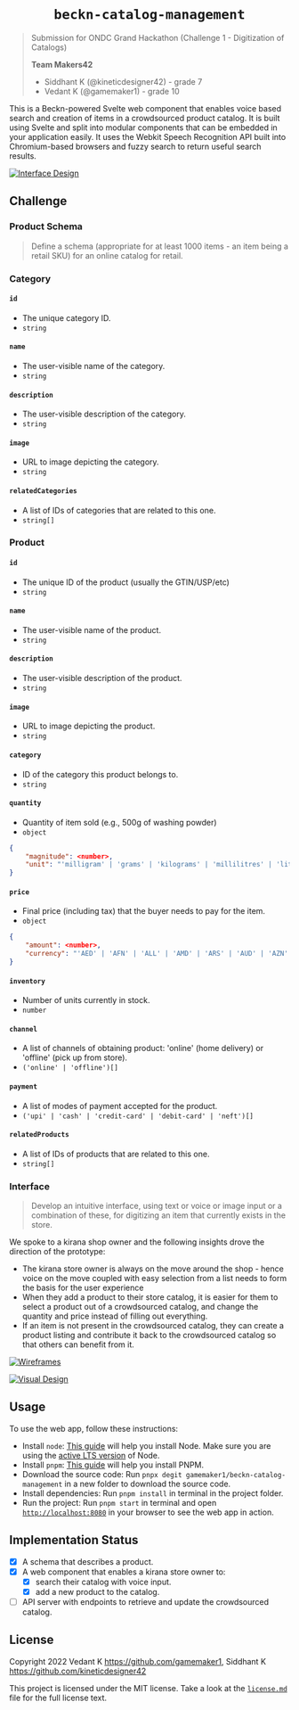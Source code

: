 # <div align="center"> `beckn-catalog-management` </div>

> Submission for ONDC Grand Hackathon (Challenge 1 - Digitization of Catalogs)
>
> **Team Makers42**
>
> - Siddhant K (@kineticdesigner42) - grade 7
> - Vedant K (@gamemaker1) - grade 10

This is a Beckn-powered Svelte web component that enables voice based search and
creation of items in a crowdsourced product catalog. It is built using Svelte
and split into modular components that can be embedded in your application
easily. It uses the Webkit Speech Recognition API built into Chromium-based
browsers and fuzzy search to return useful search results.

[![Interface Design](assets/interface.png)](<https://www.figma.com/file/pFLTxI3eLXvnoVyPqCYZZm/ONDC-Hackathon-Design-(Makers42)?node-id=48%3A592>)

## Challenge

### Product Schema

> Define a schema (appropriate for at least 1000 items - an item being a retail
> SKU) for an online catalog for retail.

### Category

#### `id`

- The unique category ID.
- `string`

#### `name`

- The user-visible name of the category.
- `string`

#### `description`

- The user-visible description of the category.
- `string`

#### `image`

- URL to image depicting the category.
- `string`

#### `relatedCategories`

- A list of IDs of categories that are related to this one.
- `string[]`

### Product

#### `id`

- The unique ID of the product (usually the GTIN/USP/etc)
- `string`

#### `name`

- The user-visible name of the product.
- `string`

#### `description`

- The user-visible description of the product.
- `string`

#### `image`

- URL to image depicting the product.
- `string`

#### `category`

- ID of the category this product belongs to.
- `string`

#### `quantity`

- Quantity of item sold (e.g., 500g of washing powder)
- `object`

```json
{
	"magnitude": <number>,
	"unit": "'milligram' | 'grams' | 'kilograms' | 'millilitres' | 'litres' | 'tons' | 'millimetres' | 'centimetres' | 'metres' | 'kilometres'"
}
```

#### `price`

- Final price (including tax) that the buyer needs to pay for the item.
- `object`

```json
{
	"amount": <number>,
	"currency": "'AED' | 'AFN' | 'ALL' | 'AMD' | 'ARS' | 'AUD' | 'AZN' | 'BAM' | 'BDT' | 'BGN' | 'BHD' | 'BIF' | 'BND' | 'BOB' | 'BRL' | 'BWP' | 'BYN' | 'BZD' | 'CAD' | 'CDF' | 'CHF' | 'CLP' | 'CNY' | 'COP' | 'CRC' | 'CVE' | 'CZK' | 'DJF' | 'DKK' | 'DOP' | 'DZD' | 'EEK' | 'EGP' | 'ERN' | 'ETB' | 'EUR' | 'GBP' | 'GEL' | 'GHS' | 'GNF' | 'GTQ' | 'HKD' | 'HNL' | 'HRK' | 'HUF' | 'IDR' | 'ILS' | 'INR' | 'IQD' | 'IRR' | 'ISK' | 'JMD' | 'JOD' | 'JPY' | 'KES' | 'KHR' | 'KMF' | 'KRW' | 'KWD' | 'KZT' | 'LBP' | 'LKR' | 'LTL' | 'LVL' | 'LYD' | 'MAD' | 'MDL' | 'MGA' | 'MKD' | 'MMK' | 'MOP' | 'MUR' | 'MXN' | 'MYR' | 'MZN' | 'NAD' | 'NGN' | 'NIO' | 'NOK' | 'NPR' | 'NZD' | 'OMR' | 'PAB' | 'PEN' | 'PHP' | 'PKR' | 'PLN' | 'PYG' | 'QAR' | 'RON' | 'RSD' | 'RUB' | 'RWF' | 'SAR' | 'SDG' | 'SEK' | 'SGD' | 'SOS' | 'SYP' | 'THB' | 'TND' | 'TOP' | 'TRY' | 'TTD' | 'TWD' | 'TZS' | 'UAH' | 'UGX' | 'USD' | 'UYU' | 'UZS' | 'VEF' | 'VND' | 'XAF' | 'XOF' | 'YER' | 'ZAR' | 'ZMK' | 'ZWL'"
}
```

#### `inventory`

- Number of units currently in stock.
- `number`

#### `channel`

- A list of channels of obtaining product: 'online' (home delivery) or 'offline'
  (pick up from store).
- `('online' | 'offline')[]`

#### `payment`

- A list of modes of payment accepted for the product.
- `('upi' | 'cash' | 'credit-card' | 'debit-card' | 'neft')[]`

#### `relatedProducts`

- A list of IDs of products that are related to this one.
- `string[]`

### Interface

> Develop an intuitive interface, using text or voice or image input or a
> combination of these, for digitizing an item that currently exists in the
> store.

We spoke to a kirana shop owner and the following insights drove the direction
of the prototype:

- The kirana store owner is always on the move around the shop - hence voice on
  the move coupled with easy selection from a list needs to form the basis for
  the user experience
- When they add a product to their store catalog, it is easier for them to
  select a product out of a crowdsourced catalog, and change the quantity and
  price instead of filling out everything.
- If an item is not present in the crowdsourced catalog, they can create a
  product listing and contribute it back to the crowdsourced catalog so that
  others can benefit from it.

[![Wireframes](assets/wireframes.png)](<https://www.figma.com/file/pFLTxI3eLXvnoVyPqCYZZm/ONDC-Hackathon-Design-(Makers42)?node-id=53%3A631>)

[![Visual Design](assets/visual-design.png)](<https://www.figma.com/file/pFLTxI3eLXvnoVyPqCYZZm/ONDC-Hackathon-Design-(Makers42)?node-id=48%3A592>)

## Usage

To use the web app, follow these instructions:

- Install `node`: [This guide](https://nodejs.org/en/download/package-manager/)
  will help you install Node. Make sure you are using the
  [active LTS version](https://github.com/nodejs/Release#release-schedule) of
  Node.
- Install `pnpm`: [This guide](https://pnpm.io/installation) will help you
  install PNPM.
- Download the source code: Run `pnpx degit gamemaker1/beckn-catalog-management`
  in a new folder to download the source code.
- Install dependencies: Run `pnpm install` in terminal in the project folder.
- Run the project: Run `pnpm start` in terminal and open
  [`http://localhost:8080`](http://localhost:8080) in your browser to see the
  web app in action.

## Implementation Status

- [x] A schema that describes a product.
- [x] A web component that enables a kirana store owner to:
  - [x] search their catalog with voice input.
  - [x] add a new product to the catalog.
- [ ] API server with endpoints to retrieve and update the crowdsourced catalog.

## License

Copyright 2022 Vedant K <https://github.com/gamemaker1>, Siddhant K
<https://github.com/kineticdesigner42>

This project is licensed under the MIT license. Take a look at the
[`license.md`](license.md) file for the full license text.
